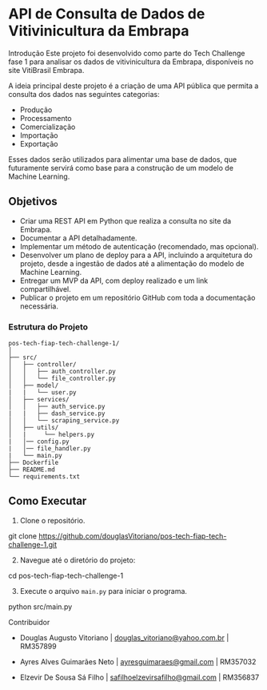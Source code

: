 # API de Consulta de Dados de Vitivinicultura da Embrapa

Introdução
Este projeto foi desenvolvido como parte do Tech Challenge fase 1 para analisar os dados de vitivinicultura da Embrapa, disponíveis no site VitiBrasil Embrapa.

A ideia principal deste projeto é a criação de uma API pública que permita a consulta dos dados nas seguintes categorias:

- Produção
- Processamento
- Comercialização
- Importação
- Exportação

Esses dados serão utilizados para alimentar uma base de dados, que futuramente servirá como base para a construção de um modelo de Machine Learning.

## Objetivos

- Criar uma REST API em Python que realiza a consulta no site da Embrapa.
- Documentar a API detalhadamente.
- Implementar um método de autenticação (recomendado, mas opcional).
- Desenvolver um plano de deploy para a API, incluindo a arquitetura do projeto, desde a ingestão de dados até a alimentação do modelo de Machine Learning.
- Entregar um MVP da API, com deploy realizado e um link compartilhável.
- Publicar o projeto em um repositório GitHub com toda a documentação necessária.

### Estrutura do Projeto
```
pos-tech-fiap-tech-challenge-1/
│
├── src/
│   ├── controller/
│   │   ├── auth_controller.py
│   │   └── file_controller.py 
│   ├── model/
|   |   └── user.py 
│   ├── services/
│   │   ├── auth_service.py
|   |   ├── dash_service.py
│   │   └── scraping_service.py 
│   ├── utils/
│   |     └── helpers.py
|   │── config.py
|   │── file_handler.py
|   └── main.py
├── Dockerfile
├── README.md
└── requirements.txt
```
## Como Executar

1. Clone o repositório.

git clone https://github.com/douglasVitoriano/pos-tech-fiap-tech-challenge-1.git

2. Navegue até o diretório do projeto: 

cd pos-tech-fiap-tech-challenge-1

3. Execute o arquivo `main.py` para iniciar o programa.

python src/main.py

Contribuidor

- Douglas Augusto Vitoriano | douglas_vitoriano@yahoo.com.br | RM357899

- Ayres Alves Guimarães Neto | ayresguimaraes@gmail.com | RM357032

- Elzevir De Sousa Sá Filho | safilhoelzevirsafilho@gmail.com | RM356837



